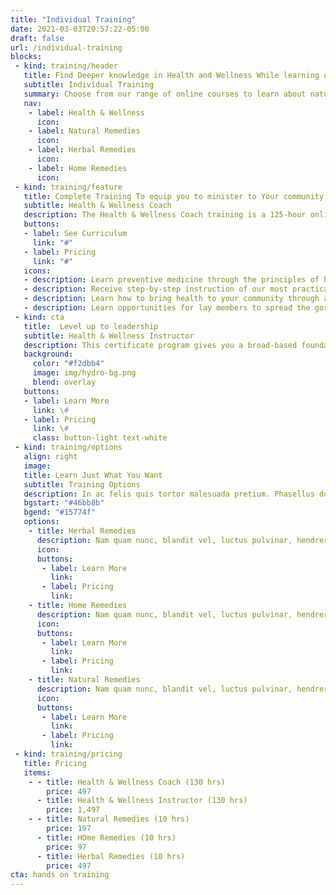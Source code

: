 ```yaml
---
title: "Individual Training"
date: 2021-03-03T20:57:22-05:00
draft: false
url: /individual-training
blocks:
 - kind: training/header
   title: Find Deeper knowledge in Health and Wellness While learning online
   subtitle: Individual Training
   summary: Choose from our range of online courses to learn about natural remedies, a healthy lifestyle, beating back disease, and community health education all with personalized guidance.
   nav: 
    - label: Health & Wellness
      icon: 
    - label: Natural Remedies
      icon: 
    - label: Herbal Remedies
      icon: 
    - label: Home Remedies
      icon: 
 - kind: training/feature
   title: Complete Training To equip you to minister to Your community 
   subtitle: Health & Wellness Coach 
   description: The Health & Wellness Coach training is a 125-hour online certification course designed to train lay members with the knowledge and practical experience necessary in order to minister to the needs of communities and individuals physically, mentally and spiritually.
   buttons:
   - label: See Curriculum
     link: "#"
   - label: Pricing
     link: "#"
   icons: 
   - description: Learn preventive medicine through the principles of health and natural healing 
   - description: Receive step-by-step instruction of our most practical classes in hydrotherapy, massage and vegetarian cooking
   - description: Learn how to bring health to your community through a variety of outreach methods
   - description: Learn opportunities for lay members to spread the gospel through various types of health ministries
 - kind: cta
   title:  Level up to leadership 
   subtitle: Health & Wellness Instructor 
   description: This certificate program gives you a broad-based foundational knowledge of practical herbal applications for both personal and family purposes.
   background:
     color: "#f2dbb4"
     image: img/hydro-bg.png
     blend: overlay
   buttons:
   - label: Learn More
     link: \#
   - label: Pricing
     link: \#
     class: button-light text-white
 - kind: training/options
   align: right
   image: 
   title: Learn Just What You Want
   subtitle: Training Options
   description: In ac felis quis tortor malesuada pretium. Phasellus dolor. In turpis. Pellentesque et malesuada fames ac turpis egestas. 
   bgstart: "#46bb8b"
   bgend: "#15774f"
   options: 
    - title: Herbal Remedies
      description: Nam quam nunc, blandit vel, luctus pulvinar, hendrerit id, lorem. Maecenas ullamcorper, dui et placerat feugiat, eros pede varius nisi, nunc et lorem.
      icon: 
      buttons:
       - label: Learn More
         link:  
       - label: Pricing
         link:  
    - title: Home Remedies 
      description: Nam quam nunc, blandit vel, luctus pulvinar, hendrerit id, lorem. Maecenas ullamcorper, dui et placerat feugiat, eros pede varius nisi, nunc et lorem.
      icon: 
      buttons:
       - label: Learn More
         link:  
       - label: Pricing
         link:  
    - title: Natural Remedies
      description: Nam quam nunc, blandit vel, luctus pulvinar, hendrerit id, lorem. Maecenas pede varius nisi, nunc et lorem.
      icon: 
      buttons:
       - label: Learn More
         link:  
       - label: Pricing
         link:  
 - kind: training/pricing
   title: Pricing
   items: 
    - - title: Health & Wellness Coach (130 hrs) 
        price: 497
      - title: Health & Wellness Instructor (130 hrs)
        price: 1,497
    - - title: Natural Remedies (10 hrs)
        price: 197
      - title: HOme Remedies (10 hrs) 
        price: 97
      - title: Herbal Remedies (10 hrs)
        price: 497
cta: hands on training
---
```

